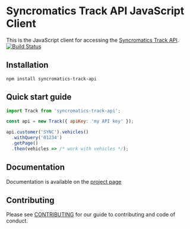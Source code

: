 # Syncromatics Track API JavaScript Client

This is the JavaScript client for accessing the [Syncromatics Track API][track-api-docs]. [![Build Status](https://travis-ci.org/syncromatics/syncromatics-track-api.svg?branch=master)](https://travis-ci.org/syncromatics/syncromatics-track-api)

## Installation

`npm install syncromatics-track-api`

## Quick start guide

```javascript
import Track from 'syncromatics-track-api';

const api = new Track({ apiKey: 'my API key' });

api.customer('SYNC').vehicles()
  .withQuery('01234')
  .getPage()
  .then(vehicles => /* work with vehicles */);
```

## Documentation

Documentation is available on the [project page][project-page]

## Contributing

Please see [CONTRIBUTING](CONTRIBUTING.md) for our guide to contributing and code of conduct.


[project-page]: http://syncromatics.github.io/syncromatics-track-api
[track-api-docs]: http://docs.syncromaticstrackapi.apiary.io


